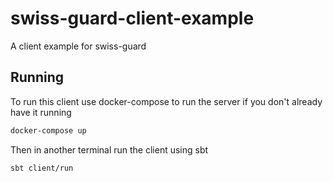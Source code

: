# swiss-guard-client-example

A client example for swiss-guard


## Running

To run this client use docker-compose to run the server if you don't already have it running

```sh
docker-compose up
```

Then in another terminal run the client using sbt

```sh
sbt client/run
```
